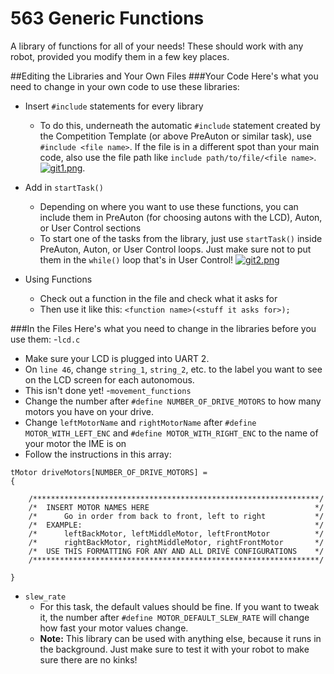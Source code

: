 # 563 Generic Functions

A library of functions for all of your needs! These should work with any robot, provided you modify them in a few key places.

##Editing the Libraries and Your Own Files
###Your Code
Here's what you need to change in your own code to use these libraries:
- Insert `#include` statements for every library
  - To do this, underneath the automatic `#include` statement created by the Competition Template (or above PreAuton or similar task), use `#include <file name>`. If the file is in a different spot than your main code, also use the file path like `include path/to/file/<file name>`. [![git1.png](https://s23.postimg.org/e7z521ee3/git1.png)](https://postimg.org/image/3xwq2soif/).

- Add in `startTask()`
  - Depending on where you want to use these functions, you can include them in PreAuton (for choosing autons with the LCD), Auton, or User Control sections
  - To start one of the tasks from the library, just use `startTask()` inside PreAuton, Auton, or User Control loops. Just make sure not to put them in the `while()` loop that's in User Control! [![git2.png](https://s27.postimg.org/spbrcvyo3/git2.png)](https://postimg.org/image/kjtpeqaf3/)

- Using Functions
  - Check out a function in the file and check what it asks for
  - Then use it like this: `<function name>(<stuff it asks for>);`

###In the Files
Here's what you need to change in the libraries before you use them:
-`lcd.c`
  - Make sure your LCD is plugged into UART 2.
  - On `line 46`, change `string_1`, `string_2`, etc. to the label you want to see on the LCD screen for each autonomous.
  - This isn't done yet!
-`movement_functions`
  - Change the number after `#define NUMBER_OF_DRIVE_MOTORS` to how many motors you have on your drive.
  - Change `leftMotorName` and `rightMotorName` after `#define MOTOR_WITH_LEFT_ENC` and `#define MOTOR_WITH_RIGHT_ENC` to the name of your motor the IME is on
  - Follow the instructions in this array:
```
tMotor driveMotors[NUMBER_OF_DRIVE_MOTORS] =
{
	
	/****************************************************************/
	/*	INSERT MOTOR NAMES HERE  									*/
	/*		Go in order from back to front, left to right			*/
	/*	EXAMPLE:													*/
	/*		leftBackMotor, leftMiddleMotor, leftFrontMotor			*/
	/*		rightBackMotor, rightMiddleMotor, rightFrontMotor		*/
	/*	USE THIS FORMATTING FOR ANY AND ALL DRIVE CONFIGURATIONS	*/
	/****************************************************************/
	
}
```
- `slew_rate`
  - For this task, the default values should be fine. If you want to tweak it, the number after `#define MOTOR_DEFAULT_SLEW_RATE` will change how fast your motor values change.
  - **Note:** This library can be used with anything else, because it runs in the background. Just make sure to test it with your robot to make sure there are no kinks!
